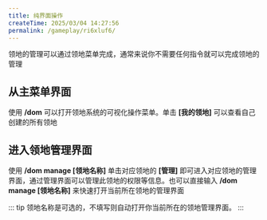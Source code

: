 ```yaml
---
title: 纯界面操作
createTime: 2025/03/04 14:27:56
permalink: /gameplay/ri6xluf6/
---
```


领地的管理可以通过领地菜单完成，通常来说你不需要任何指令就可以完成领地的管理

## 从主菜单界面

使用 **/dom** 可以打开领地系统的可视化操作菜单。单击 **[我的领地]** 可以查看自己创建的所有领地

## 进入领地管理界面

使用 **/dom manage [领地名称]** 单击对应领地的 **[管理]** 即可进入对应领地的管理界面，通过管理界面可以管理此领地的权限等信息。也可以直接输入 **/dom manage [领地名称]** 来快速打开当前所在领地的管理界面

::: tip
领地名称是可选的，不填写则自动打开你当前所在的领地管理界面。
:::
